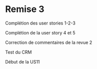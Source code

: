 # Remise 3

Complétion des user stories 1-2-3

Complétion de la user story 4 et 5

Correction de commentaires de la revue 2

Test du CRM

Début de la US11
